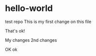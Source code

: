 # hello-world
test repo
This is my first change on this file

That's ok!

My changes
 2nd changes

 OK ok
